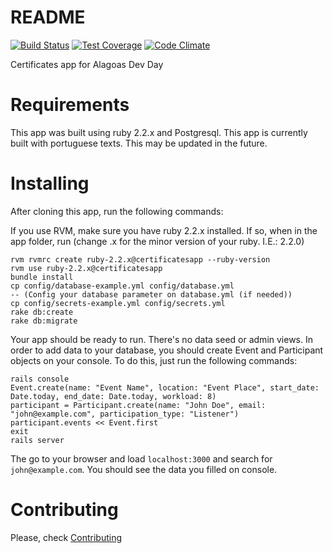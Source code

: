 # README

[![Build Status](https://travis-ci.org/alagoasdevday/certificates.svg)](https://travis-ci.org/alagoasdevday/certificates)
[![Test Coverage](https://codeclimate.com/github/alagoasdevday/certificates/badges/coverage.svg)](https://codeclimate.com/github/alagoasdevday/certificates/coverage)
[![Code Climate](https://codeclimate.com/github/alagoasdevday/certificates/badges/gpa.svg)](https://codeclimate.com/github/alagoasdevday/certificates)

Certificates app for Alagoas Dev Day

# Requirements

This app was built using ruby 2.2.x and Postgresql. This app is currently built with portuguese texts. This may be updated in the future.

# Installing

After cloning this app, run the following commands:

If you use RVM, make sure you have ruby 2.2.x installed. If so, when in the app folder, run (change .x for the minor version of your ruby. I.E.: 2.2.0)

```
rvm rvmrc create ruby-2.2.x@certificatesapp --ruby-version
rvm use ruby-2.2.x@certificatesapp
bundle install
cp config/database-example.yml config/database.yml
-- (Config your database parameter on database.yml (if needed))
cp config/secrets-example.yml config/secrets.yml
rake db:create
rake db:migrate
```

Your app should be ready to run. There's no data seed or admin views. In order to add data to your database, you should create Event and Participant objects on your console. To do this, just run the following commands:


```
rails console
Event.create(name: "Event Name", location: "Event Place", start_date: Date.today, end_date: Date.today, workload: 8)
participant = Participant.create(name: "John Doe", email: "john@example.com", participation_type: "Listener")
participant.events << Event.first
exit
rails server
```

The go to your browser and load ```localhost:3000``` and search for ```john@example.com```. You should see the data you filled on console.

# Contributing

Please, check [Contributing](https://github.com/alagoasdevday/certificates/blob/master/CONTRIBUTING.md)
